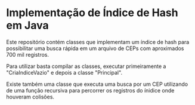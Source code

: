# Implementação de Índice de Hash em Java

Este repositório contém classes que implementam um índice de hash para possibilitar uma busca rápida em um arquivo de CEPs com aproximados 700 mil registros.

Para utilizar basta compilar as classes, executar primeiramente a "CriaIndiceVazio" e depois a classe "Principal".

Existe também uma classe que executa uma busca por um CEP utilizando de uma função recursiva para percorrer os registros do ínidice onde houveram colisões.   

